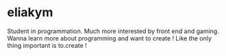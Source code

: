# eliakym
Student in programmation. Much more interested by front end and gaming. Wanna learn more about programming and want to create ! Like the only thing important is to.create !
